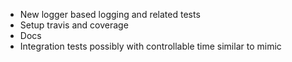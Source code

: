 * New logger based logging and related tests
* Setup travis and coverage
* Docs
* Integration tests possibly with controllable time similar to mimic
